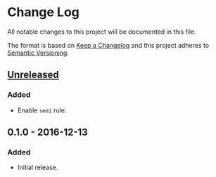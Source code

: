 # Change Log
All notable changes to this project will be documented in this file.

The format is based on [Keep a Changelog](http://keepachangelog.com/) and this project adheres to [Semantic Versioning](http://semver.org/).

## [Unreleased]
### Added
- Enable `semi` rule.

## 0.1.0 - 2016-12-13
### Added
- Initial release.

[Unreleased]: https://github.com/ssoloff/eslint-config-crockford/compare/v0.1.0...HEAD
